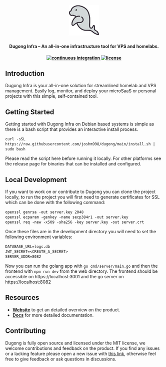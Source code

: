 <h1 align="center">
    <a href="https://dugong.dev">
    <img src="./.github/assets/logo.svg">
    </a>
</h1>

<p align="center">
  <b align="center">Dugong Infra – An all-in-one infrastructure tool for VPS and homelabs.</b>
</p>

<h4 align="center">
  <a href="https://github.com/joshm998/dugong/actions/workflows/ci.yml">
    <img src="https://img.shields.io/github/actions/workflow/status/joshm998/dugong/ci.yml" alt="continuous integration" style="height: 20px;">
  </a>
  <a href="https://github.com/joshm998/dugong/license">
    <img src="https://img.shields.io/github/license/joshm998/dugong" alt="license" style="height: 20px;">
  </a>
  <br>
</h4>


## Introduction

Dugong Infra is your all-in-one solution for streamlined homelab and VPS management. Easily log, monitor, and deploy your microSaaS or personal projects with this simple, self-contained tool.
## Getting Started

Getting started with Dugong Infra on Debian based systems is simple as there is a bash script that provides an interactive install process.

```shell
curl -sSL https://raw.githubusercontent.com/joshm998/dugong/main/install.sh | sudo bash
```

Please read the script here before running it locally. For other platforms see the release page for binaries that can be installed and configured.

## Local Development

If you want to work on or contribute to Dugong you can clone the project locally, to run the project you will first need to generate certificates for SSL which can be done with the following command:
```shell
openssl genrsa -out server.key 2048
openssl ecparam -genkey -name secp384r1 -out server.key
openssl req -new -x509 -sha256 -key server.key -out server.crt 
```
Once these files are in the development directory you will need to set the following environment variables:
```shell
DATABASE_URL=logs.db
JWT_SECRET=<CREATE_A_SECRET>
SERVER_ADDR=8082
```
Now you can run the golang app with `go cmd/server/main.go` and then the frontend with `npm run dev` from the web directory. The frontend should be accessible on https://localhost:3001 and the go server on https://localhost:8082


## Resources

- **[Website](https://dugong.dev)** to get an detailed overview on the product.
- **[Docs](https://dugong.dev/docs)** for more detailed documentation.

## Contributing

Dugong is fully open source and licensed under the MIT license, we welcome contributions and feedback on the product. If you find any issues or a lacking feature please open a new issue with [this link](https://github.com/joshm998/dugong/issues/new), otherwise feel free to give feedback or ask questions in discussions.